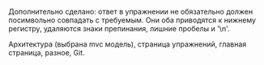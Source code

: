 Дополнительно сделано: ответ в упражнении не обязательно должен посимвольно совпадать с требуемым. Они оба приводятся к нижнему регистру, удаляются знаки препинания, лишние пробелы и '\n'.

Архитектура (выбрана mvc модель), страница упражнений, главная страница, разное, Git.